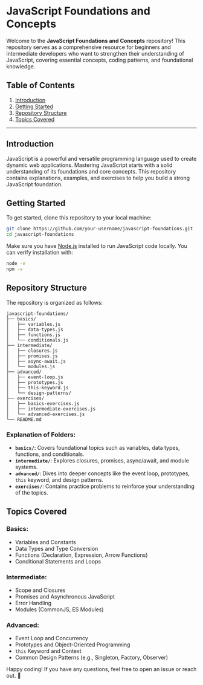 # JavaScript Foundations and Concepts

Welcome to the **JavaScript Foundations and Concepts** repository! This repository serves as a comprehensive resource for beginners and intermediate developers who want to strengthen their understanding of JavaScript, covering essential concepts, coding patterns, and foundational knowledge.

## Table of Contents

1. [Introduction](#introduction)
2. [Getting Started](#getting-started)
3. [Repository Structure](#repository-structure)
4. [Topics Covered](#topics-covered)


---

## Introduction
JavaScript is a powerful and versatile programming language used to create dynamic web applications. Mastering JavaScript starts with a solid understanding of its foundations and core concepts. This repository contains explanations, examples, and exercises to help you build a strong JavaScript foundation.

## Getting Started

To get started, clone this repository to your local machine:

```bash
git clone https://github.com/your-username/javascript-foundations.git
cd javascript-foundations
```

Make sure you have [Node.js](https://nodejs.org/) installed to run JavaScript code locally. You can verify installation with:

```bash
node -v
npm -v
```

## Repository Structure

The repository is organized as follows:

```
javascript-foundations/
├── basics/
│   ├── variables.js
│   ├── data-types.js
│   ├── functions.js
│   └── conditionals.js
├── intermediate/
│   ├── closures.js
│   ├── promises.js
│   ├── async-await.js
│   └── modules.js
├── advanced/
│   ├── event-loop.js
│   ├── prototypes.js
│   ├── this-keyword.js
│   └── design-patterns/
├── exercises/
│   ├── basics-exercises.js
│   ├── intermediate-exercises.js
│   └── advanced-exercises.js
└── README.md
```

### Explanation of Folders:

- **`basics/`**: Covers foundational topics such as variables, data types, functions, and conditionals.
- **`intermediate/`**: Explores closures, promises, async/await, and module systems.
- **`advanced/`**: Dives into deeper concepts like the event loop, prototypes, `this` keyword, and design patterns.
- **`exercises/`**: Contains practice problems to reinforce your understanding of the topics.

## Topics Covered

### Basics:
- Variables and Constants
- Data Types and Type Conversion
- Functions (Declaration, Expression, Arrow Functions)
- Conditional Statements and Loops

### Intermediate:
- Scope and Closures
- Promises and Asynchronous JavaScript
- Error Handling
- Modules (CommonJS, ES Modules)

### Advanced:
- Event Loop and Concurrency
- Prototypes and Object-Oriented Programming
- `this` Keyword and Context
- Common Design Patterns (e.g., Singleton, Factory, Observer)

Happy coding! If you have any questions, feel free to open an issue or reach out. 🎉
